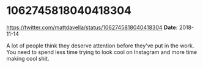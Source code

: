 # 1062745818040418304
https://twitter.com/mattdavella/status/1062745818040418304
**Date:** 2018-11-14

A lot of people think they deserve attention before they've put in the work. You need to spend less time trying to look cool on Instagram and more time making cool shit.
